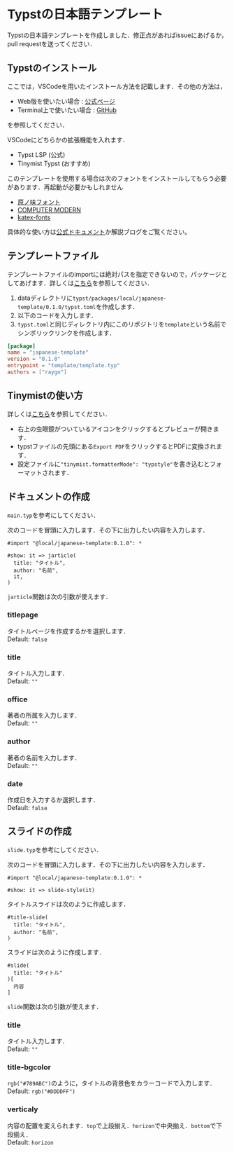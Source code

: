 # Typstの日本語テンプレート

Typstの日本語テンプレートを作成しました．修正点があればissueにあげるか，pull requestを送ってください．

## Typstのインストール

ここでは，VSCodeを用いたインストール方法を記載します．その他の方法は，
- Web版を使いたい場合 : [公式ページ](https://typst.app/)
- Terminal上で使いたい場合 : [GitHub](https://github.com/typst/typst)

を参照してください．

VSCodeにどちらかの拡張機能を入れます．
- Typst LSP (公式)
- Tinymist Typst (おすすめ)

このテンプレートを使用する場合は次のフォントをインストールしてもらう必要があります．再起動が必要かもしれません
- [原ノ味フォント](https://github.com/trueroad/HaranoAjiFonts)
- [COMPUTER MODERN](https://www.fontsquirrel.com/fonts/computer-modern)
- [katex-fonts](https://github.com/KaTeX/katex-fonts/tree/master)

具体的な使い方は[公式ドキュメント](https://typst.app/docs/)か解説ブログをご覧ください。

## テンプレートファイル

テンプレートファイルのimportには絶対パスを指定できないので，パッケージとしてあげます．詳しくは[こちら](https://github.com/typst/packages?tab=readme-ov-file#local-packages)を参照してください．
1. dataディレクトリに`typst/packages/local/japanese-template/0.1.0/typst.toml`を作成します．
1. 以下のコードを入力します．
1. `typst.toml`と同じディレクトリ内にこのリポジトリを`template`という名前でシンボリックリンクを作成します．
```toml
[package]
name = "japanese-template"
version = "0.1.0"
entrypoint = "template/template.typ"
authors = ["raygo"]
```

## Tinymistの使い方
詳しくは[こちら](https://marketplace.visualstudio.com/items?itemName=myriad-dreamin.tinymist)を参照してください．
- 右上の虫眼鏡がついているアイコンをクリックするとプレビューが開きます．
- typstファイルの先頭にある`Export PDF`をクリックするとPDFに変換されます．
- 設定ファイルに`"tinymist.formatterMode": "typstyle"`を書き込むとフォーマットされます．


## ドキュメントの作成

`main.typ`を参考にしてください．

次のコードを冒頭に入力します．その下に出力したい内容を入力します．

```Typst
#import "@local/japanese-template:0.1.0": *

#show: it => jarticle(
  title: "タイトル",
  author: "名前",
  it,
)
```

`jarticle`関数は次の引数が使えます．

### titlepage
タイトルページを作成するかを選択します．\
Default: `false`

### title
タイトル入力します．\
Default: `""`

### office
著者の所属を入力します．\
Default: `""`

### author
著者の名前を入力します．\
Default: `""`

### date
作成日を入力するか選択します．\
Default: `false`

## スライドの作成

`slide.typ`を参考にしてください．

次のコードを冒頭に入力します．その下に出力したい内容を入力します．

```Typst
#import "@local/japanese-template:0.1.0": *

#show: it => slide-style(it)
```

タイトルスライドは次のように作成します．
```Typst
#title-slide(
  title: "タイトル",
  author: "名前",
)
```

スライドは次のように作成します．
```Typst
#slide(
  title: "タイトル"
)[
  内容
]
```

`slide`関数は次の引数が使えます．

### title
タイトル入力します．\
Default: `""`

### title-bgcolor
`rgb("#789ABC")`のように，タイトルの背景色をカラーコードで入力します．\
Default: `rgb("#DDDDFF")`

### verticaly
内容の配置を変えられます．`top`で上段揃え．`horizon`で中央揃え．`bottom`で下段揃え．\
Default: `horizon`
